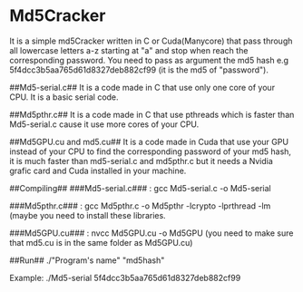 # Md5Cracker
It is a simple md5Cracker written in C or Cuda(Manycore) that pass through all lowercase letters a-z starting at "a" and stop when reach the corresponding password.
You need to pass as argument the md5 hash e.g 5f4dcc3b5aa765d61d8327deb882cf99 (it is the md5 of "password").

##Md5-serial.c##
It is a code made in C that use only one core of your CPU. It is a basic serial code.

##Md5pthr.c##
It is a code made in C that use pthreads which is faster than Md5-serial.c cause it use more cores of your CPU.

##Md5GPU.cu and md5.cu##
It is a code made in Cuda that use your GPU instead of your CPU to find the corresponding password of your md5 hash, it is much faster than md5-serial.c and md5pthr.c but it needs a Nvidia grafic card and Cuda installed in your machine.

##Compiling##
###Md5-serial.c###  : gcc Md5-serial.c -o Md5-serial

###Md5pthr.c###  : gcc Md5pthr.c -o Md5pthr -lcrypto -lprthread -lm (maybe you need to install these libraries.

###Md5GPU.cu###  : nvcc Md5GPU.cu -o Md5GPU (you need to make sure that md5.cu is in the same folder as Md5GPU.cu)

##Run##
./"Program's name" "md5hash"

Example:
./Md5-serial 5f4dcc3b5aa765d61d8327deb882cf99

